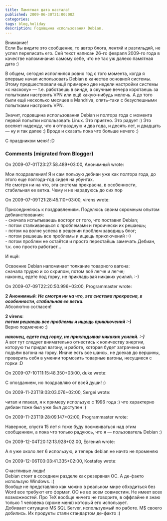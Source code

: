 ```yaml
---
title: Памятная дата настала!
published: 2009-06-30T21:00:00Z
categories: 
tags: blog,holiday
description: Годовщина использования Debian.
---
```


Внимание!<br/>
Если Вы видите это сообщение, то автор блога, лентяй и разгильдяй, не успел переписать его. Сей текст написан 26-го февраля 2009-го года в качестве напоминания самому себе, что не так уж далеко памятная дата :)

В общем, сегодня исполнился ровно год с того момента, когда я впервые начал использовать Debian в качестве основной системы. Этому предшествовали ещё примерно две недели настройки системы «с наскоку» — т.е. работаешь в винде, а скучные вечера коротаешь за попытками настроить VPN или ещё какую-нибудь мелочь. А до того были ещё несколько месяцев в Mandriva, опять-таки с безуспешными попытками настроить VPN.

Значит, годовщина использования Debian и полтора года с момента первой попытки использовать Linux. Это приятно. Это радует :) Это вселяет надежду, что я отпраздную и два года, и десять лет, и двадцать — ну и так далее :)
Вроде и сказать пока что больше нечего :)

С праздником меня! :D

<h3 id='hakyll-convert-comments-title'>Comments (migrated from Blogger)</h3>
<div class='hakyll-convert-comment'>
<p class='hakyll-convert-comment-date'>On 2009-07-01T23:27:58.489+03:00, Анонимный wrote:</p>
<p class='hakyll-convert-comment-body'>
Мои поздравления! Я и сам пользую дебиан уже как полтора года, до этого еще полгода-год сидел на убунтах.<br/>
Не смотря ни на что, эта система прекрасна, в особенности, стабильная ее ветка. Чему и не нарадуюсь до сих пор
</p>
</div>

<div class='hakyll-convert-comment'>
<p class='hakyll-convert-comment-date'>On 2009-07-09T21:28:45.110+03:00, virens wrote:</p>
<p class='hakyll-convert-comment-body'>
Присоединяюсь к поздравлениям. Поделюсь своим скромным опытом дебианствования:<br/>
- сначала испытываешь восторг от того, что поставил Debian;<br/>
- потом сталкиваешься с проблемами и героически их решаешь;<br/>
- потом на волне успеха в решении проблем заводишь блог;<br/>
- потом решаешь все проблемы и ищещь приключений :-)<br/>
- потом проблем не остаётся и просто перестаёшь замечать Дебиан, т.к. оно просто работает...

И ещё:

Освоение Debian напоминает толкание товарного вагона:<br/>
сначала трудно и со скрипом, потом всё легче и легче;<br/>
наконец, едете под горку, не прикладывая никаких усилий. :-)
</p>
</div>

<div class='hakyll-convert-comment'>
<p class='hakyll-convert-comment-date'>On 2009-07-09T22:20:50.996+03:00, Programmaster wrote:</p>
<p class='hakyll-convert-comment-body'>
<b>2 Анонимный</b>:
<b><i>Не смотря ни на что, эта система прекрасна, в особенности, стабильная ее ветка.</i></b><br/>
Абсолютно согласен!

<b>2 virens</b>:<br/>
<b><i>потом решаешь все проблемы и ищещь приключений :-)</i></b><br/>
Верно подмечено :)

<b><i>наконец, едете под горку, не прикладывая никаких усилий. :-)</i></b><br/>
А вот тут следует внимательно отнестись к количеству энергии, которую ты придал вагону, и работе, которая будет затрачена на подъём вагона на горку. Иначе есть все шансы, не доехав до вершины, проверить себя в умении тормозить товарные вагоны, несущиеся с горки :D
</p>
</div>

<div class='hakyll-convert-comment'>
<p class='hakyll-convert-comment-date'>On 2009-07-10T11:15:48.350+03:00, duke wrote:</p>
<p class='hakyll-convert-comment-body'>
С опозданием, но поздравляю от всей души! :)
</p>
</div>

<div class='hakyll-convert-comment'>
<p class='hakyll-convert-comment-date'>On 2009-11-23T19:03:03.076+02:00, Sergei wrote:</p>
<p class='hakyll-convert-comment-body'>
читал и плакал, я к примеру использую с 1996 года :) что характерно дебиан тоже был уже был доступен :)
</p>
</div>

<div class='hakyll-convert-comment'>
<p class='hakyll-convert-comment-date'>On 2009-11-23T19:28:09.147+02:00, Programmaster wrote:</p>
<p class='hakyll-convert-comment-body'>
Наверное, спустя 15 лет я тоже буду посмеиваться над этим сообщением, а пока что только радуюсь, что я — пользователь Debian :)
</p>
</div>

<div class='hakyll-convert-comment'>
<p class='hakyll-convert-comment-date'>On 2009-12-04T20:12:13.928+02:00, Евгений wrote:</p>
<p class='hakyll-convert-comment-body'>
А я уже около лет 6 использую, и теперь debian не начто не променяю
</p>
</div>

<div class='hakyll-convert-comment'>
<p class='hakyll-convert-comment-date'>On 2009-12-06T00:03:41.335+02:00, Kostafey wrote:</p>
<p class='hakyll-convert-comment-body'>
Счастливые люди!<br/>
Debian стоит в соседнем разделе как резервная ОС. А де-факто использую Windows. :(<br/>
Вообще не представляю как можно в реальном мире обходиться без Word все требуют его формат. ОО не во всем совместим. Не имеет всех возможностей. Про TeX вообще ничего не говорите, в оффлайне я знаю только 1 человека (кроме меня) который его использует.<br/>
Добивает ситуацию MS SQL Server, используемый по работе. M$ своего добились. Их продукты стали стандартом де-факто :(
</p>
</div>



